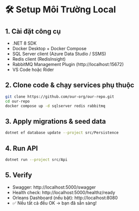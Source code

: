 # 🛠️ Setup Môi Trường Local

## 1. Cài đặt công cụ
- .NET 8 SDK  
- Docker Desktop + Docker Compose  
- SQL Server client (Azure Data Studio / SSMS)  
- Redis client (RedisInsight)  
- RabbitMQ Management Plugin (http://localhost:15672)  
- VS Code hoặc Rider

## 2. Clone code & chạy services phụ thuộc
```bash
git clone https://github.com/our-org/our-repo.git
cd our-repo
docker compose up -d sqlserver redis rabbitmq
```
## 3. Apply migrations & seed data

```bash
dotnet ef database update --project src/Persistence

```
## 4. Run API
```bash
dotnet run --project src/Api
```
## 5. Verify
- Swagger: http://localhost:5000/swagger
- Health check: http://localhost:5000/healthz/ready
- Orleans Dashboard (nếu bật): http://localhost:8080
- ✅ Nếu tất cả đều OK → bạn đã sẵn sàng!